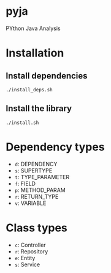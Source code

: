 # pyja
PYthon Java Analysis

# Installation
## Install dependencies
`./install_deps.sh`

## Install the library
`./install.sh`


# Dependency types
  * `d`: DEPENDENCY
  * `s`: SUPERTYPE
  * `t`: TYPE_PARAMETER
  * `f`: FIELD
  * `p`: METHOD_PARAM
  * `r`: RETURN_TYPE
  * `v`: VARIABLE

# Class types
  * `c`: Controller
  * `r`: Repository
  * `e`: Entity
  * `s`: Service